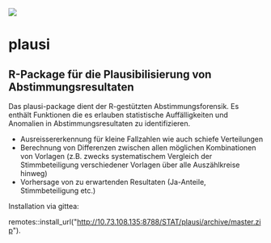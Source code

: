 ![](https://opendata.swiss/content/uploads/2016/02/kt_zh.png)

# plausi

## R-Package für die Plausibilisierung von Abstimmungsresultaten

Das plausi-package dient der R-gestützten Abstimmungsforensik. Es enthält Funktionen die es erlauben statistische Auffälligkeiten und Anomalien in Abstimmungsresultaten zu identifizieren. 

- Ausreissererkennung für kleine Fallzahlen wie auch schiefe Verteilungen
- Berechnung von Differenzen zwischen allen möglichen Kombinationen von Vorlagen (z.B. zwecks systematischem Vergleich der Stimmbeteiligung verschiedener Vorlagen über alle Auszählkreise hinweg)
- Vorhersage von zu erwartenden Resultaten (Ja-Anteile, Stimmbeteiligung etc.)

Installation via gittea:

remotes::install_url("http://10.73.108.135:8788/STAT/plausi/archive/master.zip").


